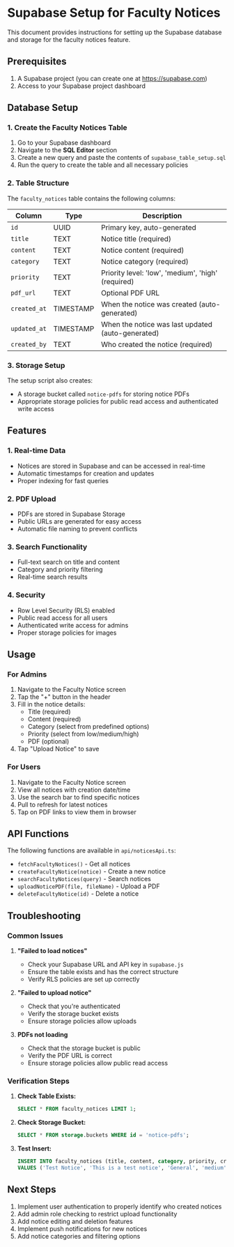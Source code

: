 # Supabase Setup for Faculty Notices

This document provides instructions for setting up the Supabase database and storage for the faculty notices feature.

## Prerequisites

1. A Supabase project (you can create one at https://supabase.com)
2. Access to your Supabase project dashboard

## Database Setup

### 1. Create the Faculty Notices Table

1. Go to your Supabase dashboard
2. Navigate to the **SQL Editor** section
3. Create a new query and paste the contents of `supabase_table_setup.sql`
4. Run the query to create the table and all necessary policies

### 2. Table Structure

The `faculty_notices` table contains the following columns:

| Column | Type | Description |
|--------|------|-------------|
| `id` | UUID | Primary key, auto-generated |
| `title` | TEXT | Notice title (required) |
| `content` | TEXT | Notice content (required) |
| `category` | TEXT | Notice category (required) |
| `priority` | TEXT | Priority level: 'low', 'medium', 'high' (required) |
| `pdf_url` | TEXT | Optional PDF URL |
| `created_at` | TIMESTAMP | When the notice was created (auto-generated) |
| `updated_at` | TIMESTAMP | When the notice was last updated (auto-generated) |
| `created_by` | TEXT | Who created the notice (required) |

### 3. Storage Setup

The setup script also creates:
- A storage bucket called `notice-pdfs` for storing notice PDFs
- Appropriate storage policies for public read access and authenticated write access

## Features

### 1. Real-time Data
- Notices are stored in Supabase and can be accessed in real-time
- Automatic timestamps for creation and updates
- Proper indexing for fast queries

### 2. PDF Upload
- PDFs are stored in Supabase Storage
- Public URLs are generated for easy access
- Automatic file naming to prevent conflicts

### 3. Search Functionality
- Full-text search on title and content
- Category and priority filtering
- Real-time search results

### 4. Security
- Row Level Security (RLS) enabled
- Public read access for all users
- Authenticated write access for admins
- Proper storage policies for images

## Usage

### For Admins
1. Navigate to the Faculty Notice screen
2. Tap the "+" button in the header
3. Fill in the notice details:
   - Title (required)
   - Content (required)
   - Category (select from predefined options)
   - Priority (select from low/medium/high)
   - PDF (optional)
4. Tap "Upload Notice" to save

### For Users
1. Navigate to the Faculty Notice screen
2. View all notices with creation date/time
3. Use the search bar to find specific notices
4. Pull to refresh for latest notices
5. Tap on PDF links to view them in browser

## API Functions

The following functions are available in `api/noticesApi.ts`:

- `fetchFacultyNotices()` - Get all notices
- `createFacultyNotice(notice)` - Create a new notice
- `searchFacultyNotices(query)` - Search notices
- `uploadNoticePDF(file, fileName)` - Upload a PDF
- `deleteFacultyNotice(id)` - Delete a notice

## Troubleshooting

### Common Issues

1. **"Failed to load notices"**
   - Check your Supabase URL and API key in `supabase.js`
   - Ensure the table exists and has the correct structure
   - Verify RLS policies are set up correctly

2. **"Failed to upload notice"**
   - Check that you're authenticated
   - Verify the storage bucket exists
   - Ensure storage policies allow uploads

3. **PDFs not loading**
   - Check that the storage bucket is public
   - Verify the PDF URL is correct
   - Ensure storage policies allow public read access

### Verification Steps

1. **Check Table Exists:**
   ```sql
   SELECT * FROM faculty_notices LIMIT 1;
   ```

2. **Check Storage Bucket:**
   ```sql
   SELECT * FROM storage.buckets WHERE id = 'notice-pdfs';
   ```

3. **Test Insert:**
   ```sql
   INSERT INTO faculty_notices (title, content, category, priority, created_by)
   VALUES ('Test Notice', 'This is a test notice', 'General', 'medium', 'Admin');
   ```

## Next Steps

1. Implement user authentication to properly identify who created notices
2. Add admin role checking to restrict upload functionality
3. Add notice editing and deletion features
4. Implement push notifications for new notices
5. Add notice categories and filtering options 